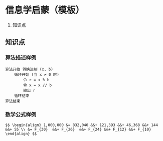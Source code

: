 # 信息学启蒙（模板）

1. 知识点

		
## 知识点

### 算法描述样例

```console
算法开始 转换进制 (x, b)
    循环开始 (当 x ≠ 0 时)
        令 r = x % b
        令 x = x // b
        输出 r
    循环结束
算法结束
```

### 数学公式样例

`$$
\begin{align}
  1,000,000 &= 832,040 &&+ 121,393 &&+ 46,368 &&+ 144    &&+ 55 \\
            &= F_{30}  &&+ F_{26}  &&+ F_{24} &&+ F_{12} &&+ F_{10}
\end{align}
$$`


